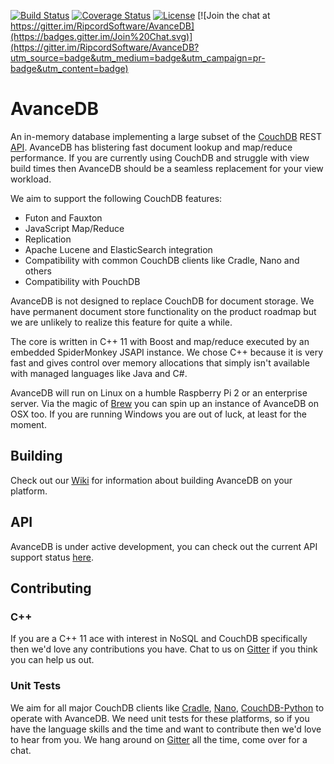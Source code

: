 [![Build Status](https://travis-ci.org/RipcordSoftware/AvanceDB.svg)](https://travis-ci.org/RipcordSoftware/AvanceDB)
[![Coverage Status](https://coveralls.io/repos/RipcordSoftware/AvanceDB/badge.svg?branch=master&service=github)](https://coveralls.io/github/RipcordSoftware/AvanceDB?branch=master)
[![License](http://img.shields.io/:license-agpl-blue.svg)](http://doge.agpl-license.org)
[![Join the chat at https://gitter.im/RipcordSoftware/AvanceDB](https://badges.gitter.im/Join%20Chat.svg)](https://gitter.im/RipcordSoftware/AvanceDB?utm_source=badge&utm_medium=badge&utm_campaign=pr-badge&utm_content=badge)

# AvanceDB
An in-memory database implementing a large subset of the [CouchDB](http://couchdb.apache.org/) REST [API](http://docs.couchdb.org/). AvanceDB has blistering fast document lookup and map/reduce performance. If you are currently using CouchDB and struggle with view build times then AvanceDB should be a seamless replacement for your view workload.

We aim to support the following CouchDB features:
* Futon and Fauxton
* JavaScript Map/Reduce
* Replication
* Apache Lucene and ElasticSearch integration
* Compatibility with common CouchDB clients like Cradle, Nano and others
* Compatibility with PouchDB

AvanceDB is not designed to replace CouchDB for document storage. We have permanent document store functionality on the product roadmap but we are unlikely to realize this feature for quite a while.

The core is written in C++ 11 with Boost and map/reduce executed by an embedded SpiderMonkey JSAPI instance. We chose C++ because it is very fast and gives control over memory allocations that simply isn't available with managed languages like Java and C#.

AvanceDB will run on Linux on a humble Raspberry Pi 2 or an enterprise server. Via the magic of [Brew](http://brew.sh/) you can spin up an instance of AvanceDB on OSX too. If you are running Windows you are out of luck, at least for the moment.

## Building
Check out our [Wiki](https://github.com/RipcordSoftware/AvanceDB/wiki) for information about building AvanceDB on your platform.

## API
AvanceDB is under active development, you can check out the current API support status [here](https://github.com/RipcordSoftware/AvanceDB/wiki/CouchDB-API-Support).

## Contributing
### C++
If you are a C++ 11 ace with interest in NoSQL and CouchDB specifically then we'd love any contributions you have. Chat to us on [Gitter](https://gitter.im/RipcordSoftware/AvanceDB) if you think you can help us out.

### Unit Tests
We aim for all major CouchDB clients like [Cradle](https://github.com/flatiron/cradle), [Nano](https://github.com/dscape/nano), [CouchDB-Python](https://github.com/djc/couchdb-python) to operate with AvanceDB. We need unit tests for these platforms, so if you have the language skills and the time and want to contribute then we'd love to hear from you. We hang around on [Gitter](https://gitter.im/RipcordSoftware/AvanceDB) all the time, come over for a chat.
